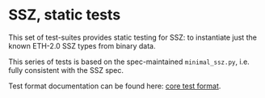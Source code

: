 # SSZ, static tests

This set of test-suites provides static testing for SSZ:
 to instantiate just the known ETH-2.0 SSZ types from binary data.

This series of tests is based on the spec-maintained `minimal_ssz.py`, i.e. fully consistent with the SSZ spec. 

Test format documentation can be found here: [core test format](./core.md).
